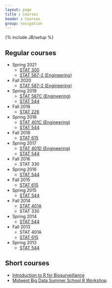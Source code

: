 ```yaml
---
layout: page
title : Courses
header : Courses
group: navigation
---
```

{% include JB/setup %}

## Regular courses

- Spring 2021
  - [STAT 300](stat330)
  - [STAT 587-2 (Engineering)](stat587Eng)
- Fall 2020
  - [STAT 587-2 (Engineering)](stat587Eng)
- Spring 2019
  - [STAT 587C (Engineering)](stat587Eng)
  - [STAT 544](stat544)
- Fall 2018
  - [STAT 226](stat226)
- Spring 2018
  - [STAT 401C (Engineering)](stat401Eng)
  - [STAT 544](stat544)
- Fall 2018
  - [STAT 615](stat615)
- Spring 2017
  - [STAT 401D (Engineering)](stat401Eng)
  - [STAT 544](stat544)
- Fall 2016
  - STAT 330
- Spring 2016
  - [STAT 544](stat544)
- Fall 2015
  - [STAT 615](stat615)
- Spring 2015
  - [STAT 544](stat544)
- Fall 2014
  - [STAT 401A](stat401A)
  - STAT 330
- Spring 2014
  - [STAT 544](stat544)
- Fall 2013
  - STAT 401A
  - [STAT 615](stat615)
- Spring 2013
  - [STAT 544](stat544)


## Short courses

- [Introduction to R for Biosurveillance](ISDSWorkshop/workshop.html)
- [Midwest Big Data Summer School R Workshop](MWBDSSworkshop/outline.html)

